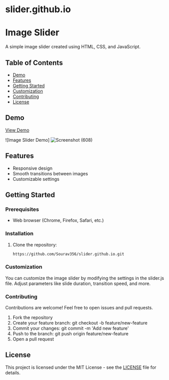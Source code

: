 # slider.github.io


# Image Slider


A simple image slider created using HTML, CSS, and JavaScript.


## Table of Contents
- [Demo](#demo)
- [Features](#features)
- [Getting Started](#getting-started)
- [Customization](#customization)
- [Contributing](#contributing)
- [License](#license)


## Demo


[View Demo](https://sourav356.github.io/slider.github.io/)  <!-- Add the link to your live demo here -->


![Image Slider Demo]  <!-- Add a screenshot or gif of your image slider -->
![Screenshot (608)](https://github.com/Sourav356/slider.github.io/assets/137917513/154b2026-6cc9-410c-bafd-3862ca3511f8)


## Features


- Responsive design
- Smooth transitions between images
- Customizable settings


## Getting Started


### Prerequisites


- Web browser (Chrome, Firefox, Safari, etc.)


### Installation


1. Clone the repository:
   

   ```bash
   https://github.com/Sourav356/slider.github.io.git


### Customization


You can customize the image slider by modifying the settings in the slider.js file. Adjust parameters like slide duration, transition speed, and more.


### Contributing


Contributions are welcome! Feel free to open issues and pull requests.


1. Fork the repository
2. Create your feature branch: git checkout -b feature/new-feature
3. Commit your changes: git commit -m 'Add new feature'
4. Push to the branch: git push origin feature/new-feature
5. Open a pull request

   
## License


This project is licensed under the MIT License - see the [LICENSE](https://github.com/Sourav356/slider.github.io/blob/main/LICENSE) file for details.

